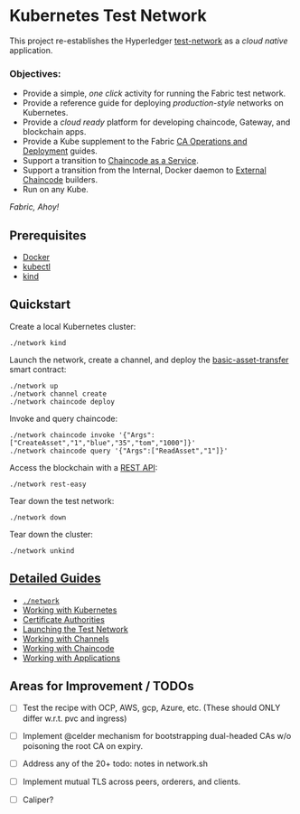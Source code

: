 # Kubernetes Test Network 

This project re-establishes the Hyperledger [test-network](../test-network) as a _cloud native_ application.

### Objectives:

- Provide a simple, _one click_ activity for running the Fabric test network.
- Provide a reference guide for deploying _production-style_ networks on Kubernetes.
- Provide a _cloud ready_ platform for developing chaincode, Gateway, and blockchain apps.
- Provide a Kube supplement to the Fabric [CA Operations and Deployment](https://hyperledger-fabric-ca.readthedocs.io/en/latest/deployguide/ca-deploy.html) guides.
- Support a transition to [Chaincode as a Service](https://hyperledger-fabric.readthedocs.io/en/latest/cc_service.html).
- Support a transition from the Internal, Docker daemon to [External Chaincode](https://hyperledger-fabric.readthedocs.io/en/latest/cc_launcher.html) builders.
- Run on any Kube.

_Fabric, Ahoy!_ 


## Prerequisites 

- [Docker](https://www.docker.com)
- [kubectl](https://kubernetes.io/docs/tasks/tools/)
- [kind](https://kind.sigs.k8s.io/docs/user/quick-start/#installation)


## Quickstart

Create a local Kubernetes cluster:
```shell
./network kind
```

Launch the network, create a channel, and deploy the [basic-asset-transfer](../asset-transfer-basic) smart contract: 
```shell
./network up
./network channel create
./network chaincode deploy
```

Invoke and query chaincode:
```shell
./network chaincode invoke '{"Args":["CreateAsset","1","blue","35","tom","1000"]}' 
./network chaincode query '{"Args":["ReadAsset","1"]}'
```

Access the blockchain with a [REST API](https://github.com/hyperledgendary/fabric-rest-sample/tree/main/asset-transfer-basic/rest-api-typescript#rest-api): 
```
./network rest-easy
```

Tear down the test network: 
```shell
./network down 
```

Tear down the cluster: 
```shell
./network unkind
```


## [Detailed Guides](docs/README.md)

- [`./network`](docs/NETWORK.md)
- [Working with Kubernetes](docs/KUBERNETES.md)
- [Certificate Authorities](docs/CA.md)
- [Launching the Test Network](docs/TEST_NETWORK.md)
- [Working with Channels](docs/CHANNELS.md)
- [Working with Chaincode](docs/CHAINCODE.md)
- [Working with Applications](docs/APPLICATIONS.md)


## Areas for Improvement / TODOs

- [ ] Test the recipe with OCP, AWS, gcp, Azure, etc. (These should ONLY differ w.r.t. pvc and ingress)
- [ ] Implement @celder mechanism for bootstrapping dual-headed CAs w/o poisoning the root CA on expiry.
- [ ] Address any of the 20+ todo: notes in network.sh
- [ ] Implement mutual TLS across peers, orderers, and clients. 
- [ ] Caliper?  

